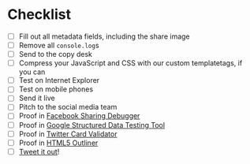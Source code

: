 Checklist
=========

- [ ] Fill out all metadata fields, including the share image
- [ ] Remove all `console.log`s
- [ ] Send to the copy desk
- [ ] Compress your JavaScript and CSS with our custom templatetags, if you can
- [ ] Test on Internet Explorer
- [ ] Test on mobile phones
- [ ] Send it live
- [ ] Pitch to the social media team
- [ ] Proof in [Facebook Sharing Debugger](https://developers.facebook.com/tools/debug/)
- [ ] Proof in [Google Structured Data Testing Tool](https://search.google.com/structured-data/testing-tool?hl=EN)
- [ ] Proof in [Twitter Card Validator](https://cards-dev.twitter.com/validator)
- [ ] Proof in [HTML5 Outliner](https://gsnedders.html5.org/outliner/)
- [ ] [Tweet it out](http://www.twitter.com/)!
